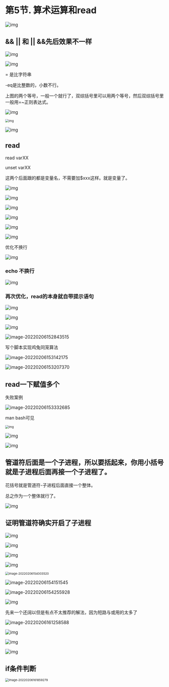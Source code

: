 # 第5节. 算术运算和read

![img](5-算术运算和read.assets/clip_image002.jpg) 

## && || 和 || &&先后效果不一样

![img](5-算术运算和read.assets/clip_image004.jpg)

 

![img](5-算术运算和read.assets/clip_image006.jpg)

= 是比字符串

-eq是比整数的，小数不行。

上图的两个等号，一般一个就行了，双综括号里可以用两个等号，然后双综括号里一般用=~正则表达式。

![img](5-算术运算和read.assets/clip_image008.jpg)

<img src="5-算术运算和read.assets/clip_image010.jpg" alt="img" style="zoom:67%;" />

![img](5-算术运算和read.assets/clip_image012.jpg)

 

##  read

read varXX

unset varXX

这两个后面跟的都是变量名，不需要加$xxx这样。就是变量了。

![img](5-算术运算和read.assets/clip_image013.png)

![img](5-算术运算和read.assets/clip_image015.jpg)

![img](5-算术运算和read.assets/clip_image017.jpg)

 

![img](5-算术运算和read.assets/clip_image019.jpg)

![img](5-算术运算和read.assets/clip_image021.jpg)

![img](5-算术运算和read.assets/clip_image022.png)

优化不换行

![img](5-算术运算和read.assets/clip_image024.jpg)

### echo 不换行

![img](5-算术运算和read.assets/clip_image026.jpg)

### 再次优化，read的本身就自带提示语句

![img](5-算术运算和read.assets/clip_image028.jpg)

![img](5-算术运算和read.assets/clip_image030.jpg)

![img](5-算术运算和read.assets/clip_image032.jpg)

![image-20220206152843515](5-算术运算和read.assets/image-20220206152843515.png)



写个脚本实现鸡兔同笼算法

![image-20220206153142175](5-算术运算和read.assets/image-20220206153142175.png) 

![image-20220206153207370](5-算术运算和read.assets/image-20220206153207370.png) 





## read一下赋值多个

失败案例

![image-20220206153332685](5-算术运算和read.assets/image-20220206153332685.png) 

 

man bash可见

<img src="5-算术运算和read.assets/clip_image039.jpg" alt="img" style="zoom:67%;" />

![img](5-算术运算和read.assets/clip_image041.jpg)

![img](5-算术运算和read.assets/clip_image043.jpg)

## 管道符后面是一个子进程，所以要括起来，你用小括号就是子进程后面再接一个子进程了。

花括号就是管道符-子进程后面直接一个整体。

总之作为一个整体就行了。

![img](5-算术运算和read.assets/clip_image045.jpg)

##  证明管道符确实开启了子进程

![img](5-算术运算和read.assets/clip_image047.jpg)

![img](5-算术运算和read.assets/clip_image049.jpg)

![img](5-算术运算和read.assets/clip_image051.jpg)

![img](5-算术运算和read.assets/clip_image053.jpg)

<img src="5-算术运算和read.assets/image-20220206154003520.png" alt="image-20220206154003520" style="zoom:67%;" /> 

![image-20220206154151545](5-算术运算和read.assets/image-20220206154151545.png) 

![image-20220206154255928](5-算术运算和read.assets/image-20220206154255928.png) 



 

![img](5-算术运算和read.assets/clip_image059.jpg)

先来一个还阔以但是有点不太推荐的解法，因为短路与或用的太多了

![image-20220206161258588](5-算术运算和read.assets/image-20220206161258588.png)



![img](5-算术运算和read.assets/clip_image061.jpg)

![img](5-算术运算和read.assets/clip_image062.png)

![img](5-算术运算和read.assets/clip_image064.jpg)

 

## if条件判断

<img src="5-算术运算和read.assets/image-20220206161859279.png" alt="image-20220206161859279" style="zoom:67%;" /> 



